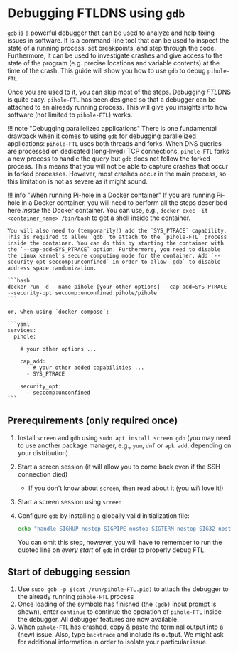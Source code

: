 # Debugging FTLDNS using `gdb`

`gdb` is a powerful debugger that can be used to analyze and help fixing issues in software. It is a command-line tool that can be used to inspect the state of a running process, set breakpoints, and step through the code. Furthermore, it can be used to investigate crashes and give access to the state of the program (e.g. precise locations and variable contents) at the time of the crash.
This guide will show you how to use `gdb` to debug `pihole-FTL`.

Once you are used to it, you can skip most of the steps. Debugging *FTL*DNS is quite easy. `pihole-FTL` has been designed so that a debugger can be attached to an already running process. This will give you insights into how software (not limited to `pihole-FTL`) works.

!!! note "Debugging parallelized applications"
    There is one fundamental drawback when it comes to using `gdb` for debugging parallelized applications: `pihole-FTL` uses both threads and forks. When DNS queries are processed on dedicated (long-lived) TCP connections, `pihole-FTL` forks a new process to handle the query but `gdb` does not follow the forked process. This means that you will not be able to capture crashes that occur in forked processes. However, most crashes occur in the main process, so this limitation is not as severe as it might sound.

<!-- markdownlint-disable code-block-style -->
!!! info "When running Pi-hole in a Docker container"
    If you are running Pi-hole in a Docker container, you will need to perform all the steps described here *inside* the Docker container. You can use, e.g., `docker exec -it <container_name> /bin/bash` to get a shell inside the container.

    You will also need to (temporarily!) add the `SYS_PTRACE` capability. This is required to allow `gdb` to attach to the `pihole-FTL` process inside the container. You can do this by starting the container with the `--cap-add=SYS_PTRACE` option. Furthermore, you need to disable the Linux kernel's secure computing mode for the container. Add `--security-opt seccomp:unconfined` in order to allow `gdb` to disable address space randomization.

    ```bash
    docker run -d --name pihole [your other options] --cap-add=SYS_PTRACE --security-opt seccomp:unconfined pihole/pihole
    ```

    or, when using `docker-compose`:

    ```yaml
    services:
      pihole:

        # your other options ...

        cap_add:
          - # your other added capabilities ...
          - SYS_PTRACE

        security_opt:
          - seccomp:unconfined
    ```
<!-- markdownlint-enable code-block-style -->

## Prerequirements (only required once)

1. Install `screen` and `gdb` using `sudo apt install screen gdb` (you may need to use another package manager, e.g., `yum`, `dnf` or `apk add`, depending on your distribution)
2. Start a screen session (it will allow you to come back even if the SSH connection died)
    * If you don't know about `screen`, then read about it (you *will* love it!)
3. Start a screen session using `screen`
4. Configure `gdb` by installing a globally valid initialization file:

    ```bash
    echo "handle SIGHUP nostop SIGPIPE nostop SIGTERM nostop SIG32 nostop SIG33 nostop SIG34 nostop SIG35 nostop SIG36 nostop SIG37 nostop SIG38 nostop SIG39 nostop SIG40 nostop SIG41 nostop" | sudo tee /root/.gdbinit
    ```

    You can omit this step, however, you will have to remember to run the quoted line on *every start* of `gdb` in order to properly debug FTL.

## Start of debugging session

1. Use `sudo gdb -p $(cat /run/pihole-FTL.pid)` to attach the debugger to the already running `pihole-FTL` process
2. Once loading of the symbols has finished (the `(gdb)` input prompt is shown), enter `continue` to continue the operation of `pihole-FTL` inside the debugger. All debugger features are now available.
3. When `pihole-FTL` has crashed, copy & paste the terminal output into a (new) issue. Also, type `backtrace` and include its output. We might ask for additional information in order to isolate your particular issue.

<!-- When you want to detach the debugger from `FTL` without terminating the process, you can hit `Ctrl+C` and enter `detach` followed by `quit`. -->
